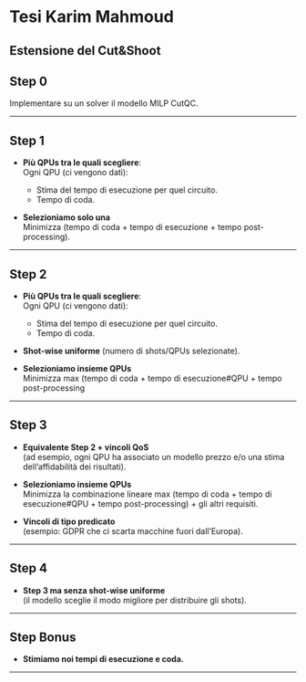 # Tesi Karim Mahmoud
Estensione del Cut&Shoot
---

## Step 0
Implementare su un solver il modello MILP CutQC.

---

## Step 1
- **Più QPUs tra le quali scegliere**:  
  Ogni QPU (ci vengono dati):  
  - Stima del tempo di esecuzione per quel circuito.  
  - Tempo di coda.  

- **Selezioniamo solo una**  
  Minimizza (tempo di coda + tempo di esecuzione + tempo post-processing).

---

## Step 2
- **Più QPUs tra le quali scegliere**:  
  Ogni QPU (ci vengono dati):  
  - Stima del tempo di esecuzione per quel circuito.  
  - Tempo di coda.

- **Shot-wise uniforme** (numero di shots/QPUs selezionate).

- **Selezioniamo insieme QPUs**  
  Minimizza max (tempo di coda + tempo di esecuzione\#QPU + tempo post-processing

---

## Step 3
- **Equivalente Step 2 + vincoli QoS**  
  (ad esempio, ogni QPU ha associato un modello prezzo e/o una stima dell’affidabilità dei risultati).

- **Selezioniamo insieme QPUs**  
  Minimizza la combinazione lineare max (tempo di coda + tempo di esecuzione\#QPU + tempo post-processing) + gli altri requisiti.

- **Vincoli di tipo predicato**  
  (esempio: GDPR che ci scarta macchine fuori dall’Europa).

---

## Step 4
- **Step 3 ma senza shot-wise uniforme**  
  (il modello sceglie il modo migliore per distribuire gli shots).

---

## Step Bonus
- **Stimiamo noi tempi di esecuzione e coda.**

---
